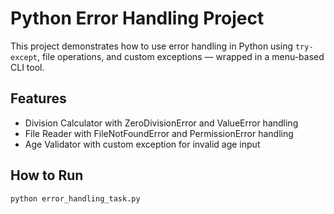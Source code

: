 #  Python Error Handling Project

This project demonstrates how to use error handling in Python using `try-except`, file operations, and custom exceptions — wrapped in a menu-based CLI tool.

##  Features
- Division Calculator with ZeroDivisionError and ValueError handling
- File Reader with FileNotFoundError and PermissionError handling
- Age Validator with custom exception for invalid age input

##  How to Run

```bash
python error_handling_task.py
